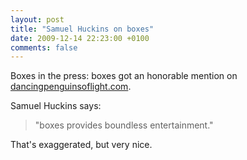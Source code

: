 ```yaml
---
layout: post
title: "Samuel Huckins on boxes"
date: 2009-12-14 22:23:00 +0100
comments: false
---
```


Boxes in the press: boxes got an honorable mention on [dancingpenguinsoflight.com](https://web.archive.org/web/20120110015127/http://dancingpenguinsoflight.com/2009/12/fun-with-ascii-art/).

Samuel Huckins says:

> "boxes provides boundless entertainment."

That's exaggerated, but very nice.
